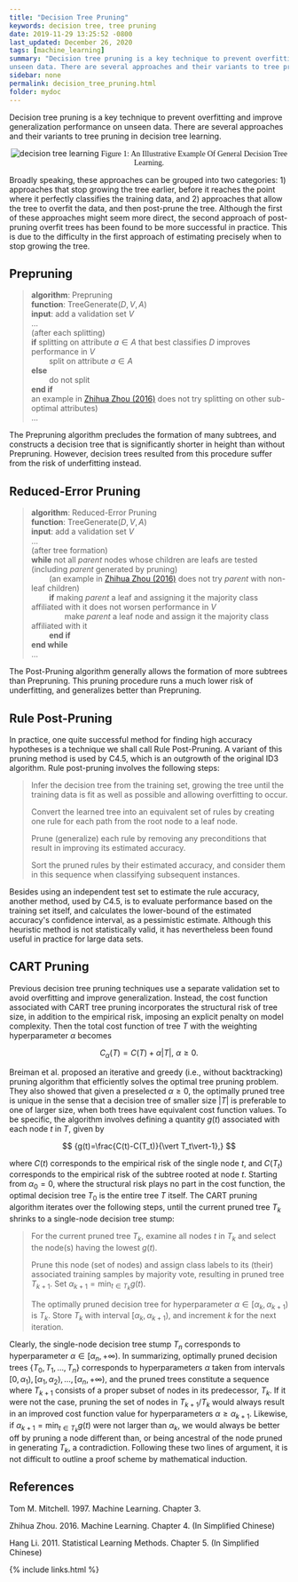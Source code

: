 ```yaml
---
title: "Decision Tree Pruning"
keywords: decision tree, tree pruning
date: 2019-11-29 13:25:52 -0800
last_updated: December 26, 2020
tags: [machine_learning]
summary: "Decision tree pruning is a key technique to prevent overfitting and improve generalization performance on
unseen data. There are several approaches and their variants to tree pruning in decision tree learning."
sidebar: none
permalink: decision_tree_pruning.html
folder: mydoc
---
```


Decision tree pruning is a key technique to prevent overfitting and improve generalization performance on unseen data.
There are several approaches and their variants to tree pruning in decision tree learning.

<center>
    <img src="{{ "images/20191129-1.jpeg" }}" alt="decision tree learning"/>
    <font face="Lora">Figure 1: An Illustrative Example Of General Decision Tree Learning.</font>
</center>

Broadly speaking, these approaches can be grouped into two categories: 1) approaches that stop growing the tree earlier,
before it reaches the point where it perfectly classifies the training data, and 2) approaches that allow the tree to
overfit the data, and then post-prune the tree. Although the first of these approaches might seem more direct, the
second approach of post-pruning overfit trees has been found to be more successful in practice. This is due to the
difficulty in the first approach of estimating precisely when to stop growing the tree.

## Prepruning
> **algorithm**: Prepruning  
> **function**: $\text{TreeGenerate}(D,V,A)$  
> **input**: add a validation set $V$  
> ...  
> (after each splitting)  
> **if** splitting on attribute $a\in A$ that best classifies $D$ improves performance in $V$  
> &emsp;&emsp; split on attribute $a\in A$  
> **else**  
> &emsp;&emsp; do not split  
> **end if**  
> an example in [Zhihua Zhou (2016)](#references) does not try splitting on other sub-optimal attributes)  
> ...

The Prepruning algorithm precludes the formation of many subtrees, and constructs a decision tree that is significantly
shorter in height than without Prepruning. However, decision trees resulted from this procedure suffer from the risk of
underfitting instead.

## Reduced-Error Pruning
> **algorithm**: Reduced-Error Pruning  
> **function**: $\text{TreeGenerate}(D,V,A)$  
> **input**: add a validation set $V$  
> ...  
> (after tree formation)  
> **while** not all $parent$ nodes whose children are leafs are tested (including $parent$ generated by pruning)  
> &emsp;&emsp; (an example in [Zhihua Zhou (2016)](#references) does not try $parent$ with non-leaf children)  
> &emsp;&emsp; <b>if</b> making $parent$ a leaf and assigning it the majority class affiliated with it does not worsen
performance in $V$  
> &emsp;&emsp;&emsp;&emsp; make $parent$ a leaf node and assign it the majority class affiliated with it  
> &emsp;&emsp; **end if**  
> **end while**  
> ...

The Post-Pruning algorithm generally allows the formation of more subtrees than Prepruning. This pruning procedure runs
a much lower risk of underfitting, and generalizes better than Prepruning.

## Rule Post-Pruning
In practice, one quite successful method for finding high accuracy hypotheses is a technique we shall call Rule
Post-Pruning. A variant of this pruning method is used by C4.5, which is an outgrowth of the original ID3 algorithm.
Rule post-pruning involves the following steps:

> Infer the decision tree from the training set, growing the tree until the training data is fit as well as possible and
allowing overfitting to occur.
>  
> Convert the learned tree into an equivalent set of rules by creating one rule for each path from the root node to a
leaf node.
>
> Prune (generalize) each rule by removing any preconditions that result in improving its estimated accuracy.
>
> Sort the pruned rules by their estimated accuracy, and consider them in this sequence when classifying subsequent
instances.

Besides using an independent test set to estimate the rule accuracy, another method, used by C4.5, is to evaluate
performance based on the training set itself, and calculates the lower-bound of the estimated accuracy's confidence
interval, as a pessimistic estimate. Although this heuristic method is not statistically valid, it has nevertheless been
found useful in practice for large data sets.

## CART Pruning
Previous decision tree pruning techniques use a separate validation set to avoid overfitting and improve generalization.
Instead, the cost function associated with CART tree pruning incorporates the structural risk of tree size, in addition
to the empirical risk, imposing an explicit penalty on model complexity. Then the total cost function of tree $T$ with
the weighting hyperparameter $\alpha$ becomes

$$
  {C_\alpha(T)=C(T)+\alpha\vert T\vert,\ \alpha\geq0.}
$$

Breiman et al. proposed an iterative and greedy (i.e., without backtracking) pruning algorithm that efficiently solves
the optimal tree pruning problem. They also showed that given a preselected $\alpha\geq0$, the optimally pruned tree is
unique in the sense that a decision tree of smaller size $\vert T\vert$ is preferable to one of larger size, when both
trees have equivalent cost function values. To be specific, the algorithm involves defining a quantity $g(t)$ associated
with each node $t$ in $T$, given by

$$
  {g(t)=\frac{C(t)-C(T_t)}{\vert T_t\vert-1},}
$$

where $C(t)$ corresponds to the empirical risk of the single node $t$, and $C(T_t)$ corresponds to the empirical risk of
the subtree rooted at node $t$. Starting from $\alpha_0=0$, where the structural risk plays no part in the cost
function, the optimal decision tree $T_0$ is the entire tree $T$ itself. The CART pruning algorithm iterates over the
following steps, until the current pruned tree $T_k$ shrinks to a single-node decision tree stump:

> For the current pruned tree $T_k$, examine all nodes $t$ in $T_k$ and select the node(s) having the lowest $g(t)$.
>
> Prune this node (set of nodes) and assign class labels to its (their) associated training samples by majority vote,
resulting in pruned tree $T_{k+1}$. Set $\alpha_{k+1}=\min_{t\in T_k}g(t)$.
>
> The optimally pruned decision tree for hyperparameter $\alpha\in[\alpha_k,\alpha_{k+1})$ is $T_k$. Store $T_k$ with
interval $[\alpha_k,\alpha_{k+1})$, and increment $k$ for the next iteration.

Clearly, the single-node decision tree stump $T_n$ corresponds to hyperparameter $\alpha\in[\alpha_n,+\infty)$. In
summarizing, optimally pruned decision trees $\{T_0,T_1,\ldots,T_n\}$ corresponds to hyperparameters $\alpha$ taken from
intervals $[0,\alpha_1),[\alpha_1,\alpha_2),\ldots,[\alpha_n,+\infty)$, and the pruned trees constitute a sequence where
$T_{k+1}$ consists of a proper subset of nodes in its predecessor, $T_k$. If it were not the case, pruning the set of
nodes in $T_{k+1}/T_k$ would always result in an improved cost function value for hyperparameters
$\alpha\geq\alpha_{k+1}$. Likewise, if $\alpha_{k+1}=\min_{t\in T_k}g(t)$ were not larger than $\alpha_k$, we would
always be better off by pruning a node different than, or being ancestral of the node pruned in generating $T_k$, a
contradiction. Following these two lines of argument, it is not difficult to outline a proof scheme by mathematical
induction.

## References
Tom M. Mitchell. 1997. Machine Learning. Chapter 3.

Zhihua Zhou. 2016. Machine Learning. Chapter 4. (In Simplified Chinese)

Hang Li. 2011. Statistical Learning Methods. Chapter 5. (In Simplified Chinese)

{% include links.html %}
